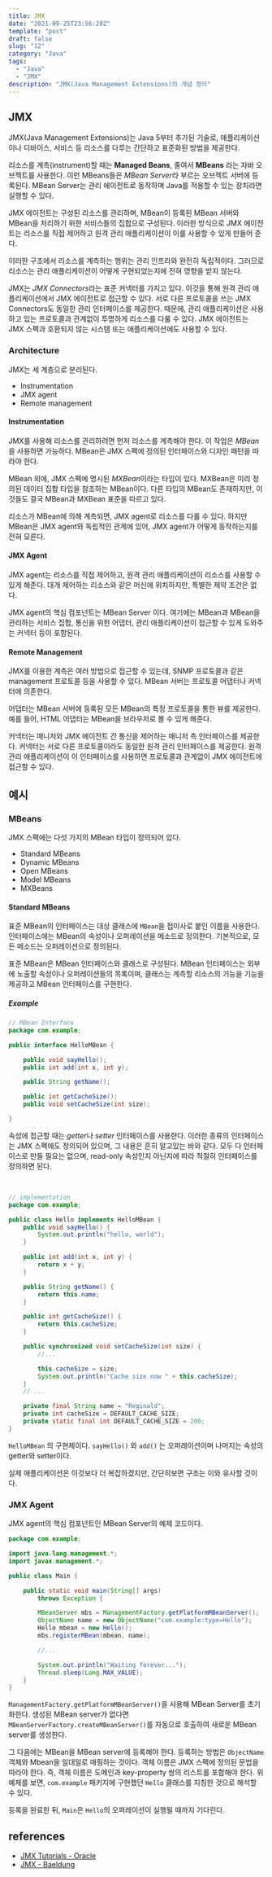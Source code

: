 ```yaml
---
title: JMX
date: "2021-09-25T23:56:28Z"
template: "post"
draft: false
slug: "12"
category: "Java"
tags:
  - "Java"
  - "JMX"
description: "JMX(Java Management Extensions)의 개념 정리"
---
```


## JMX

JMX(Java Management Extensions)는 Java 5부터 추가된 기술로, 애플리케이션이나 디바이스, 서비스 등 리소스를 다루는 간단하고 표준화된 방법을 제공한다. 

리소스를 계측(instrument)할 때는 **Managed Beans**, 줄여서 **MBeans** 라는 자바 오브젝트를 사용한다. 이런 MBeans들은 *MBean Server*라 부르는 오브젝트 서버에 등록된다. MBean Server는 관리 에이전트로 동작하며 Java를 적용할 수 있는 장치라면 실행할 수 있다.

JMX 에이전트는 구성된 리소스를 관리하며, MBean이 등록된 MBean 서버와 MBean을 처리하기 위한 서비스들의 집합으로 구성된다. 이러한 방식으로 JMX 에이전트는 리소스를 직접 제어하고 원격 관리 애플리케이션이 이를 사용할 수 있게 만들어 준다.

이러한 구조에서 리소스를 계측하는 행위는 관리 인프라와 완전히 독립적이다. 그러므로 리소스는 관리 애플리케이션이 어떻게 구현되었는지에 전혀 영향을 받지 않는다.

JMX는 *JMX Connectors*라는 표준 커넥터를 가지고 있다. 이것을 통해 원격 관리 애플리케이션에서 JMX 에이전트로 접근할 수 있다. 서로 다른 프로토콜을 쓰는 JMX Connectors도 동일한 관리 인터페이스를 제공한다. 때문에, 관리 애플리케이션은 사용하고 있는 프로토콜과 관계없이 투명하게 리소스를 다룰 수 있다. JMX 에이전트는 JMX 스펙과 호환되지 않는 시스템 또는 애플리케이션에도 사용할 수 있다.

### Architecture

JMX는 세 계층으로 분리된다.

- Instrumentation
- JMX agent
- Remote management

#### Instrumentation

JMX를 사용해 리소스를 관리하려면 먼저 리소스를 계측해야 한다. 이 작업은 *MBean*을 사용하면 가능하다. MBean은 JMX 스펙에 정의된 인터페이스와 디자인 패턴을 따라야 한다.

MBean 외에, JMX 스펙에 명시된 *MXBean*이라는 타입이 있다. MXBean은 미리 정의된 데이터 집합 타입을 참조하는 MBean이다. 다른 타입의 MBean도 존재하지만, 이것들도 결국 MBean과 MXBean 표준을 따르고 있다. 

리소스가 MBean에 의해 계측되면, JMX agent로 리소스를 다룰 수 있다. 하지만 MBean은 JMX agent와 독립적인 관계에 있어, JMX agent가 어떻게 동작하는지를 전혀 모른다.

#### JMX Agent

JMX agent는 리소스를 직접 제어하고, 원격 관리 애플리케이션이 리소스를 사용할 수 있게 해준다. 대개 제어하는 리소스와 같은 머신에 위치하지만, 특별한 제약 조건은 없다.

JMX agent의 핵심 컴포넌트는 MBean Server 이다. 여기에는 MBean과 MBean을 관리하는 서비스 집합, 통신을 위한 어댑터, 관리 애플리케이션이 접근할 수 있게 도와주는 커넥터 등이 포함된다.

#### Remote Management

JMX를 이용한 계측은 여러 방법으로 접근할 수 있는데, SNMP 프로토콜과 같은 management 프로토콜 등을 사용할 수 있다. MBean 서버는 프로토콜 어댑터나 커넥터에 의존한다.

어댑터는 MBean 서버에 등록된 모든 MBean의 특정 프로토콜을 통한 뷰를 제공한다. 예를 들어, HTML 어댑터는 MBean을 브라우저로 볼 수 있게 해준다.

커넥터는 매니저와 JMX 에이전트 간 통신을 제어하는 매니저 측 인터페이스를 제공한다. 커넥터는 서로 다른 프로토콜이라도 동일한 원격 관리 인터페이스를 제공한다. 원격 관리 애플리케이션이 이 인터페이스를 사용하면 프로토콜과 관계없이 JMX 에이전트에 접근할 수 있다.

## 예시

### MBeans

JMX 스펙에는 다섯 가지의 MBean 타입이 정의되어 있다.

- Standard MBeans
- Dynamic MBeans
- Open MBeans
- Model MBeans
- MXBeans

#### Standard MBeans

표준 MBean의 인터페이스는 대상 클래스에 `MBean`을 접미사로 붙인 이름을 사용한다. 인터페이스에는 MBean의 속성이나 오퍼레이션을 메소드로 정의한다. 기본적으로, 모든 메소드는 오퍼레이션으로 정의된다. 

표준 MBean은 MBean 인터페이스와 클래스로 구성된다. MBean 인터페이스는 외부에 노출할 속성이나 오퍼레이션들의 목록이며, 클래스는 계측할 리소스의 기능을 기능을 제공하고 MBean 인터페이스를 구현한다.

##### Example

```java
// MBean Interface
package com.example; 

public interface HelloMBean { 

    public void sayHello(); 
    public int add(int x, int y); 

    public String getName(); 

    public int getCacheSize(); 
    public void setCacheSize(int size); 

} 

```

속성에 접근할 때는 *getter*나 *setter* 인터페이스를 사용한다. 이러한 종류의 인터페이스는 JMX 스펙에도 정의되어 있으며, 그 내용은 흔히 알고있는 바와 같다. 모두 다 인터페이스로 만들 필요는 없으며, read-only 속성인지 아닌지에 따라 적절히 인터페이스를 정의하면 된다. 

<br>

```java
// implementation
package com.example; 

public class Hello implements HelloMBean { 
    public void sayHello() { 
        System.out.println("hello, world"); 
    } 

    public int add(int x, int y) { 
        return x + y; 
    }

    public String getName() { 
        return this.name; 
    }  

    public int getCacheSize() { 
        return this.cacheSize; 
    } 

    public synchronized void setCacheSize(int size) {
        //...

        this.cacheSize = size; 
        System.out.println("Cache size now " + this.cacheSize); 
    }
    // ...

    private final String name = "Reginald"; 
    private int cacheSize = DEFAULT_CACHE_SIZE; 
    private static final int DEFAULT_CACHE_SIZE = 200; 
}
```

`HelloMBean` 의 구현체이다. `sayHello()` 와 `add()` 는 오퍼레이션이며 나머지는 속성의 getter와 setter이다.

실제 애플리케이션은 이것보다 더 복잡하겠지만, 간단히보면 구조는 이와 유사할 것이다.

### JMX Agent

JMX agent의 핵심 컴포넌트인 MBean Server의 예제 코드이다.

```java
package com.example; 

import java.lang.management.*; 
import javax.management.*; 

public class Main { 

    public static void main(String[] args) 
        throws Exception { 

        MBeanServer mbs = ManagementFactory.getPlatformMBeanServer(); 
        ObjectName name = new ObjectName("com.example:type=Hello"); 
        Hello mbean = new Hello(); 
        mbs.registerMBean(mbean, name); 

        //...

        System.out.println("Waiting forever..."); 
        Thread.sleep(Long.MAX_VALUE); 
    } 
} 
```

`ManagementFactory.getPlatformMBeanServer()`을 사용해 MBean Server를 초기화한다. 생성된 MBean server가 없다면 `MBeanServerFactory.createMBeanServer()`를 자동으로 호출하여 새로운 MBean server를 생성한다.

그 다음에는 MBean을 MBean server에 등록해야 한다. 등록하는 방법은 `ObjectName` 객체와 Mbean을 일대일로 매핑하는 것이다. 객체 이름은 JMX 스펙에 정의된 문법을 따라야 한다. 즉, 객체 이름은 도메인과 key-property 쌍의 리스트를 포함해야 한다. 위 예제를 보면, `com.example` 패키지에 구현했던 `Hello` 클래스를 지칭한 것으로 해석할 수 있다.

등록을 완료한 뒤, `Main`은 `Hello`의 오퍼레이션이 실행될 때까지 기다린다.

## references

- [JMX Tutorials - Oracle](https://docs.oracle.com/javase/tutorial/jmx/TOC.html)
- [JMX - Baeldung](https://www.baeldung.com/java-management-extensions)
